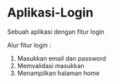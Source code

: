 # Aplikasi-Login
Sebuah aplikasi dengan fitur login

Alur fitur login :
1. Masukkan email dan password
2. Memvalidasi masukkan
3. Menampilkan halaman home
